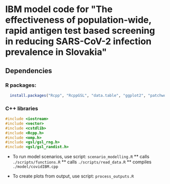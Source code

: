 # IBM model code for "The effectiveness of population-wide, rapid antigen test based screening in reducing SARS-CoV-2 infection prevalence in Slovakia"

## Dependencies

### R packages:
```R
  install.packages("Rcpp", "RcppGSL", "data.table", "ggplot2", "patchwork", "readxl", "distcrete", "qs", "tictoc")
```

### C++ libraries
  ```cpp
  #include <iostream>
  #include <vector>
  #include <cstdlib>
  #include <Rcpp.h>
  #include <omp.h>
  #include <gsl/gsl_rng.h>
  #include <gsl/gsl_randist.h>
```

* To run model scenarios, use script: `scenario_modelling.R`
** calls `./scripts/functions.R`
** calls `./scripts/read_data.R`
** compiles `./model/covidIBM.cpp`

* To create plots from output, use script: `process_outputs.R`
